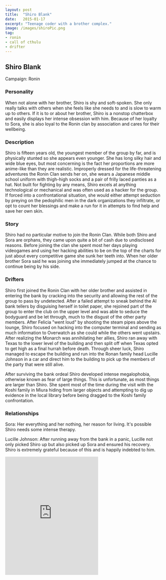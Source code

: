 ```yaml
---
layout: post
title:  "Shiro Blank"
date:   2015-01-17
excerpt: "Teenage coder with a brother complex."
image: /images/shiroPic.png
tag:
- ronin
- call of cthulu
- drifter
---
```

## Shiro Blank

Campaign: Ronin

### Personality
When not alone with her brother, Shiro is shy and soft-spoken. She only really talks with others when she feels like she needs to and is slow to warm up to others. If it is to or about her brother, Shiro is a nonstop chatterbox and easily displays her intense obsession with him. Because of her loyalty to Sora, she is also loyal to the Ronin clan by association and cares for their wellbeing.

### Description
Shiro is fifteen years old, the youngest member of the group by far, and is physically stunted so she appears even younger. She has long silky hair and wide blue eyes, but most concerning is the fact her proportions are more anime-like than they are realistic. Improperly dressed for the life-threatening adventures the Ronin Clan sends her on, she wears a Japanese middle school uniform with thigh-high socks and a pair of frilly laced panties as a hat. Not built for fighting by any means, Shiro excels at anything technological or mechanical and was often used as a hacker for the group. If forced into a confrontational situation, she would either attempt seduction by preying on the pedophilic men in the dark organizations they infiltrate, or opt to count her blessings and make a run for it in attempts to find help and save her own skin.

### Story
Shiro had no particular motive to join the Ronin Clan. While both Shiro and Sora are orphans, they came upon quite a bit of cash due to undisclosed reasons. Before joining the clan she spent most her days playing videogames and using her hacking abilities to be on the top of the charts for just about every competitive game she sunk her teeth into. When her older brother Sora said he was joining she immediately jumped at the chance to continue being by his side.

### Drifters
Shiro first joined the Ronin Clan with her older brother and assisted in entering the bank by cracking into the security and allowing the rest of the group to pass by undetected. After a failed attempt to sneak behind the AI bank tellers by disguising herself in toilet paper, she rejoined part of the group to enter the club on the upper level and was able to seduce the bodyguard and be let through, much to the disgust of the other party members. After Felicia "went loud" by shooting the steam pipes above the lounge, Shiro focused on hacking into the computer terminal and sending as much information to Overwatch as she could while the others went upstairs. After realizing the Monarch was annihilating her allies, Shiro ran away with Texas to the lower level of the building and then split off when Texas opted to get high as a final hurrah before death. Through sheer luck, Shiro managed to escape the building and run into the Ronan family head Lucille Johnson in a car and direct him to the building to pick up the members of the party that were still alive.

After surviving the bank ordeal Shiro developed intense megalophobia, otherwise known as fear of large things. This is unfortunate, as most things are larger than Shiro. She spent most of the time during the visit with the Koshi family in Miura hiding from larger objects and attempting to dig up evidence in the local library before being dragged to the Koshi family confrontation.

### Relationships
Sora: Her everything and her nothing, her reason for living. It's possible Shiro needs some intense therapy.

Lucille Johnson: After running away from the bank in a panic, Lucille not only picked Shiro up but also picked up Sora and ensured his recovery. Shiro is extremely grateful because of this and is happily indebted to him.

<iframe src="https://open.spotify.com/embed/playlist/6vrxQ0V7LFpp7GSErNnq2u" width="300" height="380" frameborder="0" allowtransparency="true" allow="encrypted-media"></iframe>

